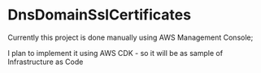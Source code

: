 # DnsDomainSslCertificates
Currently this project is done manually using AWS Management Console;

I plan to implement it using AWS CDK - so it will be as sample of Infrastructure as Code
